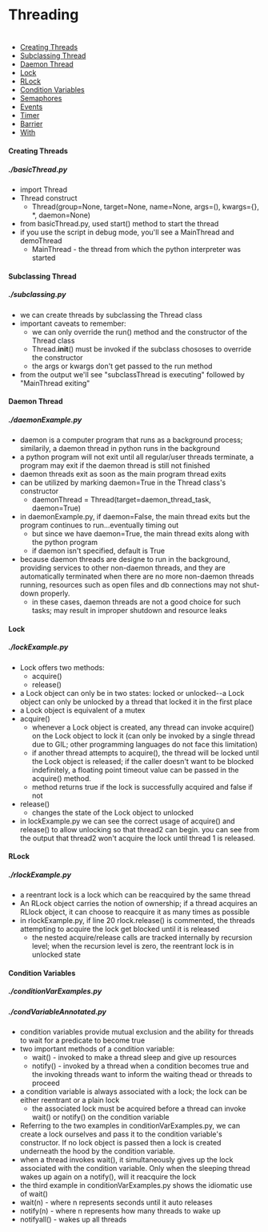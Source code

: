 # Threading
#
- [Creating Threads](#creating-threads)
- [Subclassing Thread](#subclassing-thread)
- [Daemon Thread](#daemon-thread)
- [Lock](#lock)
- [RLock](#rlock)
- [Condition Variables](#condition-variables)
- [Semaphores](#semaphores)
- [Events](#events)
- [Timer](#timer)
- [Barrier](#barrier)
- [With](#with)

#### Creating Threads
##### ./basicThread.py
- import Thread
- Thread construct
    - Thread(group=None, target=None, name=None, args=(), kwargs={}, *, daemon=None)
- from basicThread.py, used start() method to start the thread
- if you use the script in debug mode, you'll see a MainThread and demoThread
    - MainThread - the thread from which the python interpreter was started

#### Subclassing Thread
##### ./subclassing.py
- we can create threads by subclassing the Thread class
- important caveats to remember:
    - we can only override the run() method and the constructor of the Thread class
    - Thread.__init__() must be invoked if the subclass chososes to override the constructor
    - the args or kwargs don't get passed to the run method
- from the output we'll see "subclassThread is executing" followed by "MainThread exiting"

#### Daemon Thread
##### ./daemonExample.py
- daemon is a computer program that runs as a background process; similarily, a daemon thread in python runs in the background
- a python program will not exit until all regular/user threads terminate, a program may exit if the daemon thread is still not finished
- daemon threads exit as soon as the main program thread exits
- can be utilized by marking daemon=True in the Thread class's constructor
    - daemonThread = Thread(target=daemon_thread_task, daemon=True)
- in daemonExample.py, if daemon=False, the main thread exits but the program continues to run...eventually timing out
    - but since we have daemon=True, the main thread exits along with the python program
    - if daemon isn't specified, default is True
- because daemon threads are designe to run in the background, providing services to other non-daemon threads, and they are automatically terminated when there are no more non-daemon threads running, resources such as open files and db connections may not shut-down properly.
    - in these cases, daemon threads are not a good choice for such tasks; may result in improper shutdown and resource leaks

#### Lock
##### ./lockExample.py
- Lock offers two methods:
    - acquire()
    - release()
- a Lock object can only be in two states: locked or unlocked--a Lock object can only be unlocked by a thread that locked it in the first place
- a Lock object is equivalent of a mutex
- acquire()
    - whenever a Lock object is created, any thread can invoke acquire() on the Lock object to lock it (can only be invoked by a single thread due to GIL; other programming languages do not face this limitation)
    - if another thread attempts to acquire(), the thread will be locked until the Lock object is released; if the caller doesn't want to be blocked indefinitely, a floating point timeout value can be passed in the acquire() method.
    - method returns true if the lock is successfully acquired and false if not
- release()
    - changes the state of the Lock object to unlocked
- in lockExample.py we can see the correct usage of acquire() and release() to allow unlocking so that thread2 can begin. you can see from the output that thread2 won't acquire the lock until thread 1 is released.

#### RLock
##### ./rlockExample.py
- a reentrant lock is a lock which can be reacquired by the same thread
- An RLock object carries the notion of ownership; if a thread acquires an RLlock object, it can choose to reacquire it as many times as possible
- in rlockExample.py, if line 20 rlock.release() is commented, the threads attempting to acquire the lock get blocked until it is released
    - the nested acquire/release calls are tracked internally by recursion level; when the recursion level is zero, the reentrant lock is in unlocked state

#### Condition Variables
##### ./conditionVarExamples.py
##### ./condVariableAnnotated.py
- condition variables provide mutual exclusion and the ability for threads to wait for a predicate to become true
- two important methods of a condition variable:
    - wait() - invoked to make a thread sleep and give up resources
    - notify() - invoked by a thread when a condition becomes true and the invoking threads want to inform the waiting thead or threads to proceed
- a condition variable is always associated with a lock; the lock can be either reentrant or a plain lock
    - the associated lock must be acquired before a thread can invoke wait() or notify() on the condition variable
- Referring to the two examples in conditionVarExamples.py, we can create a lock ourselves and pass it to the condition variable's constructor. If no lock object is passed then a lock is created underneath the hood by the condition variable.
- when a thread invokes wait(), it simultaneously gives up the lock associated with the condition variable. Only when the sleeping thread wakes up again on a notify(), will it reacquire the lock
- the third example in conditionVarExamples.py shows the idiomatic use of wait()
- wait(n) - where n represents seconds until it auto releases
- notify(n) - where n represents how many threads to wake up
- notifyall() - wakes up all threads

